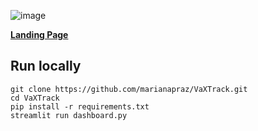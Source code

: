 ![image](https://user-images.githubusercontent.com/38357613/138111159-bfdbbe39-0370-4854-a1c7-421e601e231e.png)

**[Landing Page](https://marianapraz.github.io/VaXTrack/)**

## Run locally
```
git clone https://github.com/marianapraz/VaXTrack.git
cd VaXTrack
pip install -r requirements.txt
streamlit run dashboard.py
```
